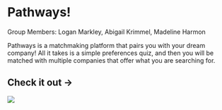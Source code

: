 # Pathways!
Group Members: Logan Markley, Abigail Krimmel, Madeline Harmon

Pathways is a matchmaking platform that pairs you with your dream company! All it takes is a simple preferences quiz, and then you will be matched with multiple companies that offer what you are searching for.

<h2>Check it out -></h2>

![](https://github.com/loganmarkley/Pathways/blob/main/videoDemo.gif?raw=true)
